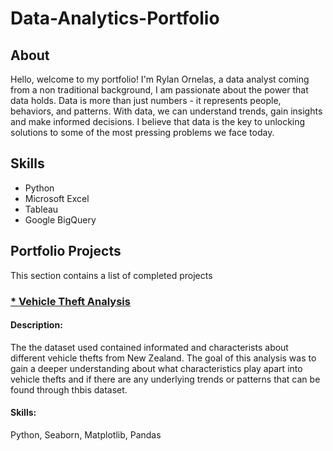 # Data-Analytics-Portfolio

## About

Hello, welcome to my portfolio! I'm Rylan Ornelas, a data analyst coming from a non traditional background, I am passionate about the power that data holds. Data is more than just numbers - it represents people, behaviors, and patterns. With data, we can understand trends, gain insights and make informed decisions. I believe that data is the key to unlocking solutions to some of the most pressing problems we face today.

## Skills

* Python
* Microsoft Excel
* Tableau
* Google BigQuery
  
## Portfolio Projects
This section contains a list of completed projects

### [* Vehicle Theft Analysis](https://github.com/rylan386/Data-Analytics-Portfolio/tree/main/Stolen%20Vehicles%20Analysis)

#### Description:
The the dataset used contained informated and characterists about different vehicle thefts from New Zealand. The goal of this analysis was to gain a deeper understanding about what characteristics play apart into vehicle thefts and if there are any underlying trends or patterns that can be found through thbis dataset.

#### Skills:
Python, Seaborn, Matplotlib, Pandas
